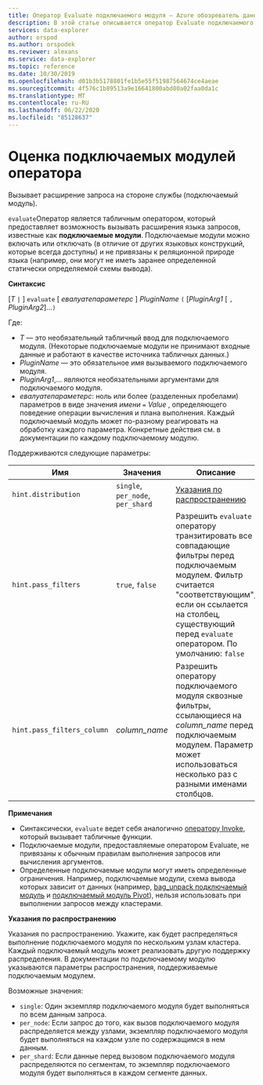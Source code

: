 ```yaml
---
title: Оператор Evaluate подключаемого модуля — Azure обозреватель данных | Документация Майкрософт
description: В этой статье описывается оператор Evaluate подключаемого модуля в Azure обозреватель данных.
services: data-explorer
author: orspod
ms.author: orspodek
ms.reviewer: alexans
ms.service: data-explorer
ms.topic: reference
ms.date: 10/30/2019
ms.openlocfilehash: d01b3b5178801fe1b5e55f51987564674ce4aeae
ms.sourcegitcommit: 4f576c1b89513a9e16641800abd80a02faa0da1c
ms.translationtype: MT
ms.contentlocale: ru-RU
ms.lasthandoff: 06/22/2020
ms.locfileid: "85128637"
---
```

# <a name="evaluate-operator-plugins"></a>Оценка подключаемых модулей оператора

Вызывает расширение запроса на стороне службы (подключаемый модуль).

`evaluate`Оператор является табличным оператором, который предоставляет возможность вызывать расширения языка запросов, известные как **подключаемые модули**. Подключаемые модули можно включать или отключать (в отличие от других языковых конструкций, которые всегда доступны) и не привязаны к реляционной природе языка (например, они могут не иметь заранее определенной статически определяемой схемы вывода).

**Синтаксис** 

[*T* `|` ] `evaluate` [ *евалуатепараметерс* ] *PluginName* `(` [*PluginArg1* [ `,` *PluginArg2*]...`)`

Где:

* *T* — это необязательный табличный ввод для подключаемого модуля. (Некоторые подключаемые модули не принимают входные данные и работают в качестве источника табличных данных.)
* *PluginName* — это обязательное имя вызываемого подключаемого модуля.
* *PluginArg1*,... являются необязательными аргументами для подключаемого модуля.
* *евалуатепараметерс*: ноль или более (разделенных пробелами) параметров в виде значения *имени* `=` *Value* , определяющего поведение операции вычисления и плана выполнения. Каждый подключаемый модуль может по-разному реагировать на обработку каждого параметра. Конкретные действия см. в документации по каждому подключаемому модулю.  

Поддерживаются следующие параметры: 

  |Имя                |Значения                           |Описание                                |
  |--------------------|---------------------------------|-------------------------------------------|
  |`hint.distribution` |`single`, `per_node`, `per_shard`| [Указания по распространению](#distributionhints) |
  |`hint.pass_filters` |`true`, `false`| Разрешить `evaluate` оператору транзитировать все совпадающие фильтры перед подключаемым модулем. Фильтр считается "соответствующим", если он ссылается на столбец, существующий перед `evaluate` оператором. По умолчанию: `false` |
  |`hint.pass_filters_column` |*column_name*| Разрешить оператору подключаемого модуля сквозные фильтры, ссылающиеся на *column_name* перед подключаемым модулем. Параметр может использоваться несколько раз с разными именами столбцов. |

**Примечания**

* Синтаксически, `evaluate` ведет себя аналогично [оператору Invoke](./invokeoperator.md), который вызывает табличные функции.
* Подключаемые модули, предоставляемые оператором Evaluate, не привязаны к обычным правилам выполнения запросов или вычисления аргументов.
* Определенные подключаемые модули могут иметь определенные ограничения. Например, подключаемые модули, схема вывода которых зависит от данных (например, [bag_unpack подключаемый модуль](./bag-unpackplugin.md) и [подключаемый модуль Pivot](./pivotplugin.md)), нельзя использовать при выполнении запросов между кластерами.

<a id="distributionhints"/>**Указания по распространению**</a>

Указания по распространению. Укажите, как будет распределяться выполнение подключаемого модуля по нескольким узлам кластера. Каждый подключаемый модуль может реализовать другую поддержку распределения. В документации по подключаемому модулю указываются параметры распространения, поддерживаемые подключаемым модулем.

Возможные значения:

* `single`: Один экземпляр подключаемого модуля будет выполняться по всем данным запроса.
* `per_node`: Если запрос до того, как вызов подключаемого модуля распределяется между узлами, экземпляр подключаемого модуля будет выполняться на каждом узле по содержащимся в нем данным.
* `per_shard`: Если данные перед вызовом подключаемого модуля распределяются по сегментам, то экземпляр подключаемого модуля будет выполняться в каждом сегменте данных.
